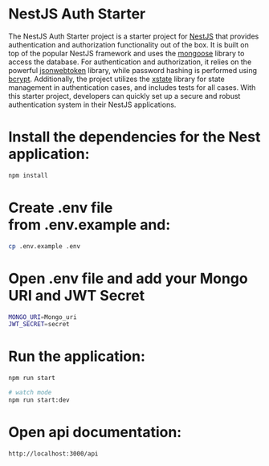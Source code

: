 # NestJS Auth Starter
The NestJS Auth Starter project is a starter project for [NestJS](https://nestjs.com/) that provides authentication and authorization functionality out of the box. It is built on top of the popular NestJS framework and uses the [mongoose](https://mongoosejs.com/) library to access the database. For authentication and authorization, it relies on the powerful [jsonwebtoken](https://www.npmjs.com/package/jsonwebtoken) library, while password hashing is performed using [bcrypt](https://www.npmjs.com/package/bcrypt). Additionally, the project utilizes the [xstate](https://xstate.js.org/) library for state management in authentication cases, and includes tests for all cases. With this starter project, developers can quickly set up a secure and robust authentication system in their NestJS applications.

# Install the dependencies for the Nest application:
```bash
npm install
```

# Create .env file from .env.example and:

```bash
cp .env.example .env
```

# Open .env file and add your Mongo URI and JWT Secret
```bash
MONGO_URI=Mongo_uri
JWT_SECRET=secret
```

# Run the application:
```bash
npm run start

# watch mode
npm run start:dev
```

# Open api documentation:
```bash
http://localhost:3000/api
```
